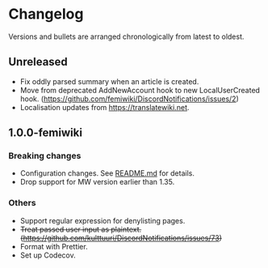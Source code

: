# Changelog

Versions and bullets are arranged chronologically from latest to oldest.

## Unreleased

- Fix oddly parsed summary when an article is created.
- Move from deprecated AddNewAccount hook to new LocalUserCreated hook. (https://github.com/femiwiki/DiscordNotifications/issues/2)
- Localisation updates from https://translatewiki.net.

## 1.0.0-femiwiki

### Breaking changes

- Configuration changes. See [README.md] for details.
- Drop support for MW version earlier than 1.35.

### Others

- Support regular expression for denylisting pages.
- ~~Treat passed user input as plaintext. (https://github.com/kulttuuri/DiscordNotifications/issues/73)~~
- Format with Prettier.
- Set up Codecov.

[readme.md]: https://github.com/femiwiki/DiscordNotifications/blob/main/README.md
